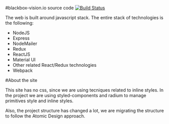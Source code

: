#blackbox-vision.io source code [![Build Status](https://travis-ci.org/BlackBoxVision/blackbox-vision.io.svg?branch=master)](https://travis-ci.org/BlackBoxVision/blackbox-vision.io)

The web is built around javascript stack. The entire stack of technologies is the following: 
- NodeJS
- Express
- NodeMailer
- Redux
- ReactJS
- Material UI
- Other related React/Redux technologies
- Webpack 

#About the site

This site has no css, since we are using tecniques related to inline styles. In the project we are using styled-components and radium to manage primitives style and inline styles. 

Also, the project structure has changed a lot, we are migrating the structure to follow the Atomic Design approach. 


